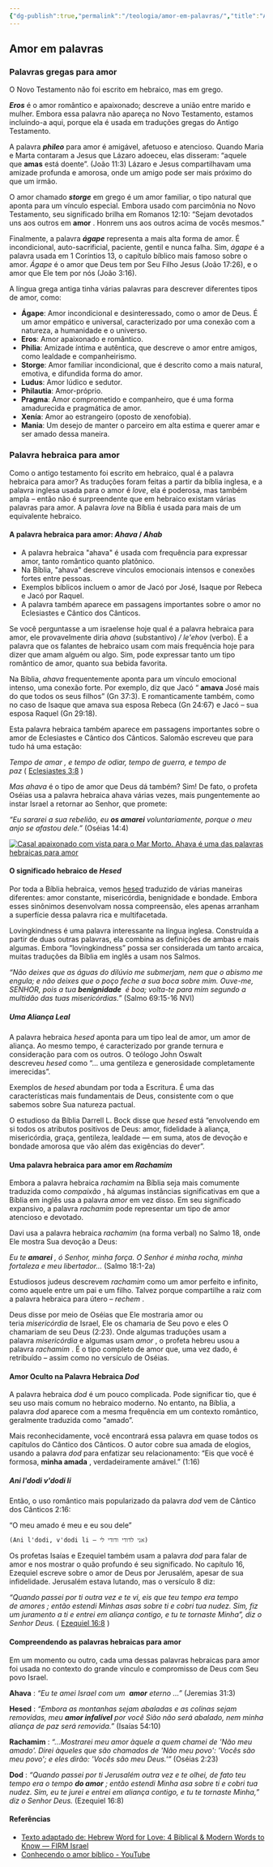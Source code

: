 ```yaml
---
{"dg-publish":true,"permalink":"/teologia/amor-em-palavras/","title":"Amor em palavras","metatags":{"description":"Como a palavra bíblica amor foi traduzida a partir do grego, hebraico e latim"},"tags":["Teologia"],"updated":"2025-01-19T19:02:58.543-03:00"}
---
```



## Amor em palavras

### **Palavras gregas para amor**

O Novo Testamento não foi escrito em hebraico, mas em grego. 

**_Eros_** é o amor romântico e apaixonado; descreve a união entre marido e mulher. Embora essa palavra não apareça no Novo Testamento, estamos incluindo-a aqui, porque ela é usada em traduções gregas do Antigo Testamento.

A palavra **_phileo_** para amor é amigável, afetuoso e atencioso. Quando Maria e Marta contaram a Jesus que Lázaro adoeceu, elas disseram: “aquele que **amas** está doente”. (João 11:3) Lázaro e Jesus compartilhavam uma amizade profunda e amorosa, onde um amigo pode ser mais próximo do que um irmão. 

O amor chamado **_storge_** em grego é um amor familiar, o tipo natural que aponta para um vínculo especial. Embora usado com parcimônia no Novo Testamento, seu significado brilha em Romanos 12:10: “Sejam devotados uns aos outros em **amor** . Honrem uns aos outros acima de vocês mesmos.”

Finalmente, a palavra **_ágape_** representa a mais alta forma de amor. É incondicional, auto-sacrificial, paciente, gentil e nunca falha. Sim, _ágape_ é a palavra usada em 1 Coríntios 13, o capítulo bíblico mais famoso sobre o amor. _Ágape_ é o amor que Deus tem por Seu Filho Jesus (João 17:26), e o amor que Ele tem por nós (João 3:16).

A língua grega antiga tinha várias palavras para descrever diferentes tipos de amor, como:

- **Ágape**: Amor incondicional e desinteressado, como o amor de Deus. É um amor empático e universal, caracterizado por uma conexão com a natureza, a humanidade e o universo. 
- **Eros**: Amor apaixonado e romântico. 
- **Philia**: Amizade íntima e autêntica, que descreve o amor entre amigos, como lealdade e companheirismo. 
- **Storge**: Amor familiar incondicional, que é descrito como a mais natural, emotiva, e difundida forma do amor. 
- **Ludus**: Amor lúdico e sedutor. 
- **Philautia**: Amor-próprio. 
- **Pragma**: Amor comprometido e companheiro, que é uma forma amadurecida e pragmática de amor. 
- **Xenía**: Amor ao estrangeiro (oposto de xenofobia). 
- **Mania**: Um desejo de manter o parceiro em alta estima e querer amar e ser amado dessa maneira.

### **Palavra hebraica para amor**

Como o antigo testamento foi escrito em hebraico, qual é a palavra hebraica para amor? As traduções foram feitas a partir da bíblia inglesa, e a palavra inglesa usada para o amor é _love_, ela é poderosa, mas também ampla – então não é surpreendente que em hebraico existam várias palavras para amor. A palavra _love_ na Bíblia é usada para mais de um equivalente hebraico.

#### **A palavra hebraica para amor: _Ahava_ / _Ahab_**

- A palavra hebraica "ahava" é usada com frequência para expressar amor, tanto romântico quanto platônico.
- Na Bíblia, "ahava" descreve vínculos emocionais intensos e conexões fortes entre pessoas.
- Exemplos bíblicos incluem o amor de Jacó por José, Isaque por Rebeca e Jacó por Raquel.
- A palavra também aparece em passagens importantes sobre o amor no Eclesiastes e Cântico dos Cânticos.

Se você perguntasse a um israelense hoje qual é a palavra hebraica para amor, ele provavelmente diria _ahava_ (substantivo) _/ le'ehov_ (verbo). É a palavra que os falantes de hebraico usam com mais frequência hoje para dizer que amam alguém ou algo. Sim, pode expressar tanto um tipo romântico de amor, quanto sua bebida favorita. 

Na Bíblia, _ahava_ frequentemente aponta para um vínculo emocional intenso, uma conexão forte. Por exemplo, diz que Jacó “ **amava** José mais do que todos os seus filhos” (Gn 37:3). E romanticamente também, como no caso de Isaque que amava sua esposa Rebeca (Gn 24:67) e Jacó – sua esposa Raquel (Gn 29:18). 

Esta palavra hebraica também aparece em passagens importantes sobre o amor de Eclesiastes e Cântico dos Cânticos. Salomão escreveu que para tudo há uma estação:

_Tempo _de amar_ , e tempo de odiar, tempo de guerra, e tempo de paz_ ( [Eclesiastes 3:8](https://biblehub.com/ecclesiastes/3-8.htm) ) 

_Mas ahava_ é o tipo de amor que Deus dá também? Sim! De fato, o profeta Oséias usa a palavra hebraica ahava várias vezes, mais pungentemente ao instar Israel a retornar ao Senhor, que promete:

_“Eu sararei a sua rebelião, eu_ **_os amarei_** _voluntariamente, porque o meu anjo se afastou dele.”_ (Oséias 14:4)

[![Casal apaixonado com vista para o Mar Morto. Ahava é uma das palavras hebraicas para amor](https://firmisrael.org/wp-content/uploads/2023/12/AdobeStock_73095920-1024x683.jpeg)](https://firmisrael.org/wp-content/uploads/2023/12/AdobeStock_73095920-scaled.jpeg)

#### **O significado hebraico de _Hesed_**

Por toda a Bíblia hebraica, vemos [hesed](https://firmisrael.org/learn/the-meaning-of-hesed-hebrew-for-love/) traduzido de várias maneiras diferentes: amor constante, misericórdia, benignidade e bondade. Embora esses sinônimos desenvolvam nossa compreensão, eles apenas arranham a superfície dessa palavra rica e multifacetada.

Lovingkindness é uma palavra interessante na língua inglesa. Construída a partir de duas outras palavras, ela combina as definições de ambas e mais algumas. Embora “lovingkindness” possa ser considerada um tanto arcaica, muitas traduções da Bíblia em inglês a usam nos Salmos. 

_“Não deixes que as águas do dilúvio me submerjam, nem que o abismo me engula; e não deixes que o poço feche a sua boca sobre mim. Ouve-me, SENHOR, pois a tua_ **_benignidade_**  _é boa; volta-te para mim segundo a multidão das tuas misericórdias.”_ (Salmo 69:15-16 NVI)

##### Uma Aliança Leal

A palavra hebraica _hesed_ aponta para um tipo leal de amor, um amor de aliança. Ao mesmo tempo, é caracterizado por grande ternura e consideração para com os outros. O teólogo John Oswalt descreveu _hesed_ como “… uma gentileza e generosidade completamente imerecidas”.

Exemplos de _hesed_ abundam por toda a Escritura. É uma das características mais fundamentais de Deus, consistente com o que sabemos sobre Sua natureza pactual. 

O estudioso da Bíblia Darrell L. Bock disse que _hesed_ está “envolvendo em si todos os atributos positivos de Deus: amor, fidelidade à aliança, misericórdia, graça, gentileza, lealdade — em suma, atos de devoção e bondade amorosa que vão além das exigências do dever”.

#### **Uma palavra hebraica para amor em _Rachamim_**

Embora a palavra hebraica _rachamim_ na Bíblia seja mais comumente traduzida como _compaixão_ , há algumas instâncias significativas em que a Bíblia em inglês usa a palavra _amor_ em vez disso. Em seu significado expansivo, a palavra _rachamim_ pode representar um tipo de amor atencioso e devotado. 

Davi usa a palavra hebraica _rachamim_ (na forma verbal) no Salmo 18, onde Ele mostra Sua devoção a Deus:

_Eu te_ **_amarei_** _, ó Senhor, minha força. O Senhor é minha rocha, minha fortaleza e meu libertador…_ (Salmo 18:1-2a)

Estudiosos judeus descrevem _rachamim_ como um amor perfeito e infinito, como aquele entre um pai e um filho. Talvez porque compartilhe a raiz com a palavra hebraica para útero – _rechem_ .

Deus disse por meio de Oséias que Ele mostraria amor ou teria _misericórdia_ de Israel, Ele os chamaria de Seu povo e eles O chamariam de seu Deus (2:23). Onde algumas traduções usam a palavra _misericórdia_ e algumas usam _amor_ , o profeta hebreu usou a palavra _rachamim_ . É o tipo completo de amor que, uma vez dado, é retribuído – assim como no versículo de Oséias.

#### **Amor Oculto na Palavra Hebraica _Dod_**

A palavra hebraica _dod_ é um pouco complicada. Pode significar tio, que é seu uso mais comum no hebraico moderno. No entanto, na Bíblia, a palavra _dod_ aparece com a mesma frequência em um contexto romântico, geralmente traduzida como “amado”. 

Mais reconhecidamente, você encontrará essa palavra em quase todos os capítulos do Cântico dos Cânticos. O autor cobre sua amada de elogios, usando a palavra _dod_ para enfatizar seu relacionamento: “Eis que você é formosa, **minha amada** , verdadeiramente amável.” (1:16) 

##### _Ani l'dodi v'dodi li_

Então, o uso romântico mais popularizado da palavra _dod_ vem de Cântico dos Cânticos 2:16:

“O meu amado é meu e eu sou dele”

`(Ani l'dodi, v'dodi li – אני לדודי ודודי לי)`

Os profetas Isaías e Ezequiel também usam a palavra _dod_ para falar de amor e nos mostrar o quão profundo é seu significado. No capítulo 16, Ezequiel escreve sobre o amor de Deus por Jerusalém, apesar de sua infidelidade. Jerusalém estava lutando, mas o versículo 8 diz:

_“Quando passei por ti outra vez e te vi, eis que teu tempo era tempo de _amores_ ; então estendi Minhas asas sobre ti e cobri tua nudez. Sim, fiz um juramento a ti e entrei em aliança contigo, e tu te tornaste Minha”, diz o Senhor Deus._ ( [Ezequiel 16:8](https://biblehub.com/ezekiel/16-8.htm) )

#### **Compreendendo as palavras hebraicas para amor**

Em um momento ou outro, cada uma dessas palavras hebraicas para amor foi usada no contexto do grande vínculo e compromisso de Deus com Seu povo Israel. 

**Ahava** : _“Eu te amei Israel com um_  **_amor_** _eterno …”_ (Jeremias 31:3)

**Hesed** : _“Embora as montanhas sejam abaladas e as colinas sejam removidas, meu_ **_amor infalível_** _por você Sião não será abalado, nem minha aliança de paz será removida.”_ (Isaías 54:10)

**Rachamim** : _“…Mostrarei _meu amor_ àquele a quem chamei de 'Não meu amado'. Direi àqueles que são chamados de 'Não meu povo': 'Vocês são meu povo'; e eles dirão: 'Vocês são meu Deus.'”_ (Oséias 2:23)

**Dod** : _“Quando passei por ti Jerusalém outra vez e te olhei, de fato teu tempo era o tempo_ **_do amor_** _; então estendi Minha asa sobre ti e cobri tua nudez. Sim, eu te jurei e entrei em aliança contigo, e tu te tornaste Minha,” diz o Senhor Deus._ (Ezequiel 16:8)

#### Referências

- [Texto adaptado de: Hebrew Word for Love: 4 Biblical & Modern Words to Know — FIRM Israel](https://firmisrael.org/learn/hebrew-word-for-love-4-biblical-and-modern-hebrew-words-to-know/)
- [Conhecendo o amor bíblico - YouTube](https://www.youtube.com/watch?v=pDLEZjlk6Ig&list=PLfGUiQzB80EBOgPEglXeFVuhdwbTBbJDx&index=1)
